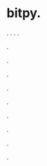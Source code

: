 # bitpy.
.
.
.
.












.






















































.
























.



























.

















































































.































































.































































































.















.


































































.









































